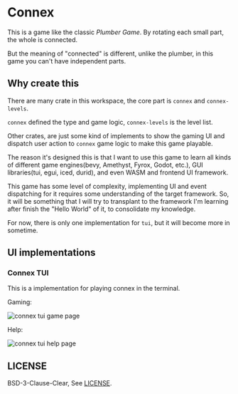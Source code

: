 # Connex

This is a game like the classic *Plumber Game*.  By rotating each small part, the whole is connected.

But the meaning of "connected" is different, unlike the plumber, in this game you can't have independent parts.

## Why create this

There are many crate in this workspace, the core part is `connex` and `connex-levels`.

`connex` defined the type and game logic, `connex-levels` is the level list.

Other crates, are just some kind of implements to show the gaming UI and dispatch user action to `connex` game logic to make this game playable.

The reason it's designed this is that I want to use this game to learn all kinds of different game engines(bevy, Amethyst, Fyrox, Godot, etc.), GUI libraries(tui, egui, iced, durid), and even WASM and frontend UI framework.

This game has some level of complexity, implementing UI and event dispatching for it requires some understanding of the target framework. So, it will be something that I will try to transplant to the framework I'm learning after finish the "Hello World" of it, to consolidate my knowledge.

For now, there is only one implementation for `tui`, but it will become more in sometime.

## UI implementations

### Connex TUI

This is a implementation for playing connex in the terminal.

Gaming:

![connex tui game page][connex-tui-game-screenshot]

Help:

![connex tui help page][connex-tui-help-screenshot]

## LICENSE

BSD-3-Clause-Clear, See [LICENSE].

[connex-tui-game-screenshot]: https://rikka.7sdre.am/files/addcffb1-60ef-4f38-bcf1-e8d0020124a9.png
[connex-tui-help-screenshot]: https://rikka.7sdre.am/files/38ec9354-cfc9-4885-9d80-40091cb0d122.png
[LICENSE]: https://github.com/7sDream/connex/blob/master/LICENSE
